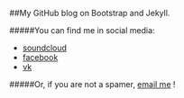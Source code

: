 ##My GitHub blog on Bootstrap and Jekyll.

#####You can find me in social media:
- [soundcloud](http://www.soundcloud.com/remindmemind)
- [facebook](http://www.facebook.com/drolevich) 
- [vk](http://www.vk.com/remindme)

#####Or, if you are not a spamer, [email me](mailto:d.rolevich@gmail.com) !